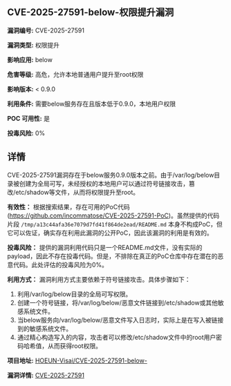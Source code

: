 ## CVE-2025-27591-below-权限提升漏洞

**漏洞编号:** CVE-2025-27591

**漏洞类型:** 权限提升

**影响应用:** below

**危害等级:** 高危，允许本地普通用户提升至root权限

**影响版本:** < 0.9.0

**利用条件:** 需要below服务存在且版本低于0.9.0，本地用户权限

**POC 可用性:** 是

**投毒风险:** 0%

## 详情

CVE-2025-27591漏洞存在于below服务0.9.0版本之前。由于/var/log/below目录被创建为全局可写，未经授权的本地用户可以通过符号链接攻击，篡改/etc/shadow等文件，从而将权限提升至root。 

**有效性：**
根据搜索结果，存在可用的PoC代码(https://github.com/incommatose/CVE-2025-27591-PoC)。虽然提供的代码片段 `/tmp/a13c44afa36e7079d7fd41f864de2ead/README.md` 本身不构成PoC，但它可以佐证，确实存在利用此漏洞的公开PoC，因此该漏洞的利用是有效的。 

**投毒风险：**
提供的漏洞利用代码只是一个README.md文件，没有实际的payload，因此不存在投毒代码。但是，不排除在真正的PoC仓库中存在潜在的恶意代码。此处评估的投毒风险为0%。

**利用方式：**
漏洞利用方式主要依赖于符号链接攻击。具体步骤如下：
1.  利用/var/log/below目录的全局可写权限。
2.  创建一个符号链接，将/var/log/below/恶意文件链接到/etc/shadow或其他敏感系统文件。
3.  当below服务向/var/log/below/恶意文件写入日志时，实际上是在写入被链接到的敏感系统文件。
4.  通过精心构造写入的内容，攻击者可以修改/etc/shadow文件中的root用户密码哈希值，从而获得root权限。

**项目地址:** [HOEUN-Visai/CVE-2025-27591-below-](https://github.com/HOEUN-Visai/CVE-2025-27591-below-)

**漏洞详情:** [CVE-2025-27591](https://nvd.nist.gov/vuln/detail/CVE-2025-27591)